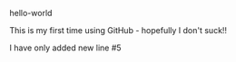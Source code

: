 hello-world

This is my first time using GitHub - hopefully I don't suck!! 

I have only added new line #5
